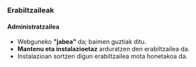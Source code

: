 ### Erabiltzaileak
#### Administratzailea

- Webguneko **"jabea"** da; baimen guztiak ditu.
- **Mantenu eta instalazioetaz** arduratzen den erabiltzailea da.
- Instalazioan sortzen digun erabiltzailea mota honetakoa da.